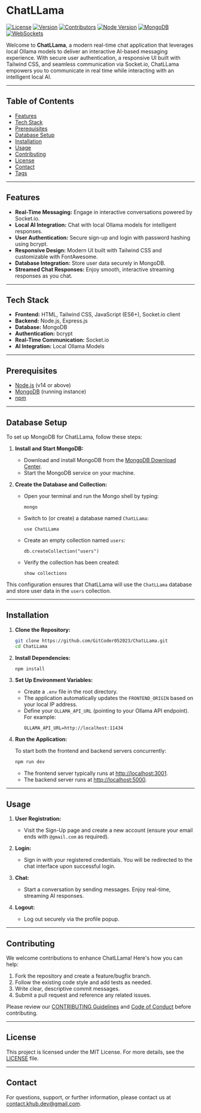 # ChatLLama

[![License](https://img.shields.io/badge/License-MIT-blue.svg)](LICENCE.md)
[![Version](https://img.shields.io/badge/version-1.0.0-blue.svg)](package.json)
[![Contributors](https://img.shields.io/github/contributors/GitCoder052023/ChatLLama.svg)](https://github.com/GitCoder052023/ChatLLama/graphs/contributors)
[![Node Version](https://img.shields.io/badge/node-v14+-brightgreen.svg)](https://nodejs.org/)
[![MongoDB](https://img.shields.io/badge/MongoDB-supported-brightgreen.svg)](https://www.mongodb.com/)
[![WebSockets](https://img.shields.io/badge/WebSockets-enabled-blue.svg)](https://socket.io/)

Welcome to **ChatLLama**, a modern real-time chat application that leverages local Ollama models to deliver an interactive AI-based messaging experience. With secure user authentication, a responsive UI built with Tailwind CSS, and seamless communication via Socket.io, ChatLLama empowers you to communicate in real time while interacting with an intelligent local AI.

---

## Table of Contents

- [Features](#features)
- [Tech Stack](#tech-stack)
- [Prerequisites](#prerequisites)
- [Database Setup](#database-setup)
- [Installation](#installation)
- [Usage](#usage)
- [Contributing](#contributing)
- [License](#license)
- [Contact](#contact)
- [Tags](#tags)

---

## Features

- **Real-Time Messaging:** Engage in interactive conversations powered by Socket.io.
- **Local AI Integration:** Chat with local Ollama models for intelligent responses.
- **User Authentication:** Secure sign-up and login with password hashing using bcrypt.
- **Responsive Design:** Modern UI built with Tailwind CSS and customizable with FontAwesome.
- **Database Integration:** Store user data securely in MongoDB.
- **Streamed Chat Responses:** Enjoy smooth, interactive streaming responses as you chat.

---

## Tech Stack

- **Frontend:** HTML, Tailwind CSS, JavaScript (ES6+), Socket.io client
- **Backend:** Node.js, Express.js
- **Database:** MongoDB
- **Authentication:** bcrypt
- **Real-Time Communication:** Socket.io
- **AI Integration:** Local Ollama Models

---

## Prerequisites

- [Node.js](https://nodejs.org/en/) (v14 or above)
- [MongoDB](https://www.mongodb.com/) (running instance)
- [npm](https://www.npmjs.com/)

---

## Database Setup

To set up MongoDB for ChatLLama, follow these steps:

1. **Install and Start MongoDB:**
   - Download and install MongoDB from the [MongoDB Download Center](https://www.mongodb.com/try/download/community).
   - Start the MongoDB service on your machine.

2. **Create the Database and Collection:**
   - Open your terminal and run the Mongo shell by typing:
     ```
     mongo
     ```
   - Switch to (or create) a database named `ChatLLama`:
     ```
     use ChatLLama
     ```
   - Create an empty collection named `users`:
     ```
     db.createCollection("users")
     ```
   - Verify the collection has been created:
     ```
     show collections
     ```

This configuration ensures that ChatLLama will use the `ChatLLama` database and store user data in the `users` collection.

---

## Installation

1. **Clone the Repository:**

   ```bash
   git clone https://github.com/GitCoder052023/ChatLLama.git
   cd ChatLLama
   ```

2. **Install Dependencies:**

   ```bash
   npm install
   ```

3. **Set Up Environment Variables:**

   - Create a `.env` file in the root directory.
   - The application automatically updates the `FRONTEND_ORIGIN` based on your local IP address.
   - Define your `OLLAMA_API_URL` (pointing to your Ollama API endpoint). For example:
     ```
     OLLAMA_API_URL=http://localhost:11434
     ```

4. **Run the Application:**

   To start both the frontend and backend servers concurrently:
   
   ```bash
   npm run dev
   ```

   - The frontend server typically runs at [http://localhost:3001](http://localhost:3001).
   - The backend server runs at [http://localhost:5000](http://localhost:5000).

---

## Usage

1. **User Registration:**
   - Visit the Sign-Up page and create a new account (ensure your email ends with `@gmail.com` as required).
   
2. **Login:**
   - Sign in with your registered credentials. You will be redirected to the chat interface upon successful login.
   
3. **Chat:**
   - Start a conversation by sending messages. Enjoy real-time, streaming AI responses.
   
4. **Logout:**
   - Log out securely via the profile popup.

---

## Contributing

We welcome contributions to enhance ChatLLama! Here's how you can help:

1. Fork the repository and create a feature/bugfix branch.
2. Follow the existing code style and add tests as needed.
3. Write clear, descriptive commit messages.
4. Submit a pull request and reference any related issues.

Please review our [CONTRIBUTING Guidelines](CONTRIBUTING.md) and [Code of Conduct](CODE_OF_CONDUCT.md) before contributing.

---

## License

This project is licensed under the MIT License. For more details, see the [LICENSE](LICENCE.md) file.

---

## Contact

For questions, support, or further information, please contact us at [contact.khub.dev@gmail.com](mailto:contact.khub.dev@gmail.com).